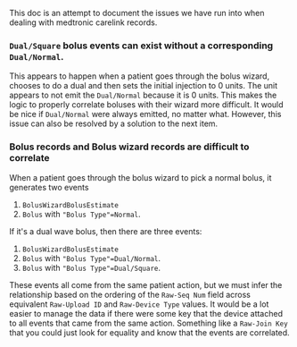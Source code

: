 This doc is an attempt to document the issues we have run into when dealing with medtronic carelink records.

### `Dual/Square` bolus events can exist without a corresponding `Dual/Normal`.

This appears to happen when a patient goes through the bolus wizard, chooses to do a dual and then sets the initial injection to 0 units.  The unit appears to not emit the `Dual/Normal` because it is 0 units.  This makes the logic to properly correlate boluses with their wizard more difficult.  It would be nice if `Dual/Normal` were always emitted, no matter what.  However, this issue can also be resolved by a solution to the next item.

### Bolus records and Bolus wizard records are difficult to correlate

When a patient goes through the bolus wizard to pick a normal bolus, it generates two events

1. `BolusWizardBolusEstimate` 
2. `Bolus` with `"Bolus Type"=Normal`.

If it's a dual wave bolus, then there are three events:

1. `BolusWizardBolusEstimate` 
2. `Bolus` with `"Bolus Type"=Dual/Normal`.
3. `Bolus` with `"Bolus Type"=Dual/Square`.

These events all come from the same patient action, but we must infer the relationship based on the ordering of the `Raw-Seq Num` field across equivalent `Raw-Upload ID` and `Raw-Device Type` values.  It would be a lot easier to manage the data if there were some key that the device attached to all events that came from the same action.  Something like a `Raw-Join Key` that you could just look for equality and know that the events are correlated.
